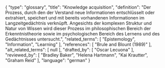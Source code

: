 {
    "type": "glossary",
    "title": "Knowledge acquisition",
    "definition": "Der Prozess, durch den der Verstand neue Informationen entschlüsselt oder extrahiert, speichert und mit bereits vorhandenen Informationen im Langzeitgedächtnis verknüpft. Angesichts der komplexen Struktur und Natur von Wissen wird dieser Prozess im philosophischen Bereich der Erkenntnistheorie sowie im psychologischen Bereich des Lernens und des Gedächtnisses untersucht.",
    "related_terms": [
        "Epistemology",
        "Information",
        "Learning"
    ],
    "references": [
        "Brule and Blount (1989)"
    ],
    "alt_related_terms": [
        null
    ],
    "drafted_by": [
        "Oscar Lecuona"
    ],
    "reviewed_by": [
        "Bradley Baker",
        "Helena Hartmann",
        "Kai Krautter",
        "Graham Reid"
    ],
    "language": "german"
}